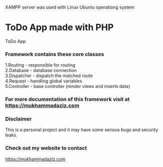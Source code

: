 

XAMPP server was used with Linux Ubuntu operationg system


# ToDo App made with PHP
ToDo App

### Framework contains these core classes
1.Routing - responsible for routing <br>
2.Database - database connection <br>
3.Dispatcher - dispatch the matched route <br>
4.Request - handling global variables <br> 
5.Controller - base controller (render views and inserts data) 

### For more documentation of this framework visit at https://mukhammadaziz.com

### Disclaimer 
This is a personal project and it may have some serious bugs and security leaks.

### Check out my website to contact
https://mukhammadaziz.com
